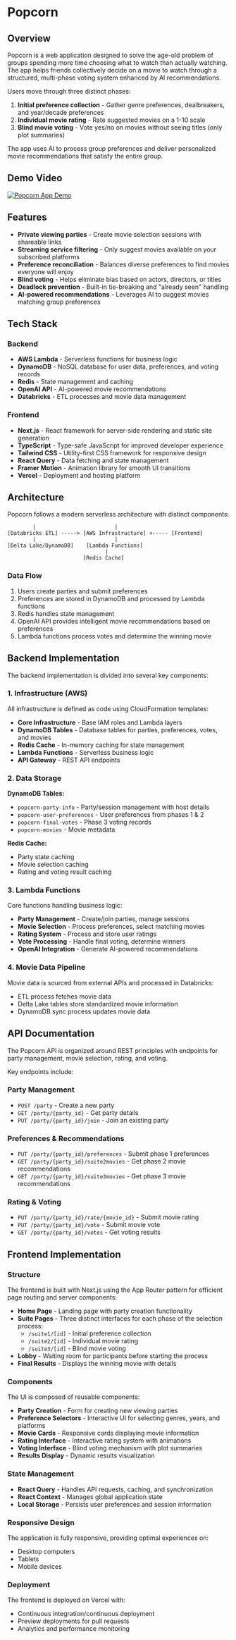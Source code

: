 # Popcorn

## Overview

Popcorn is a web application designed to solve the age-old problem of groups spending more time choosing what to watch than actually watching. The app helps friends collectively decide on a movie to watch through a structured, multi-phase voting system enhanced by AI recommendations.

Users move through three distinct phases:
1. **Initial preference collection** - Gather genre preferences, dealbreakers, and year/decade preferences
2. **Individual movie rating** - Rate suggested movies on a 1-10 scale
3. **Blind movie voting** - Vote yes/no on movies without seeing titles (only plot summaries)

The app uses AI to process group preferences and deliver personalized movie recommendations that satisfy the entire group.

## Demo Video

[![Popcorn App Demo](https://img.youtube.com/vi/YOUTUBE_VIDEO_ID/maxresdefault.jpg)](https://drive.google.com/file/d/1KTd4YgqAycdf6c6bqLga0VSMRA_UTE5v/view?usp=drive_link)

## Features

- **Private viewing parties** - Create movie selection sessions with shareable links
- **Streaming service filtering** - Only suggest movies available on your subscribed platforms
- **Preference reconciliation** - Balances diverse preferences to find movies everyone will enjoy
- **Blind voting** - Helps eliminate bias based on actors, directors, or titles
- **Deadlock prevention** - Built-in tie-breaking and "already seen" handling
- **AI-powered recommendations** - Leverages AI to suggest movies matching group preferences

## Tech Stack

### Backend
- **AWS Lambda** - Serverless functions for business logic
- **DynamoDB** - NoSQL database for user data, preferences, and voting records
- **Redis** - State management and caching
- **OpenAI API** - AI-powered movie recommendations
- **Databricks** - ETL processes and movie data management

### Frontend
- **Next.js** - React framework for server-side rendering and static site generation
- **TypeScript** - Type-safe JavaScript for improved developer experience
- **Tailwind CSS** - Utility-first CSS framework for responsive design
- **React Query** - Data fetching and state management
- **Framer Motion** - Animation library for smooth UI transitions
- **Vercel** - Deployment and hosting platform

## Architecture

Popcorn follows a modern serverless architecture with distinct components:

```[Movie Data Pipeline]      [User Interaction]
        |                         |
[Databricks ETL] -----> [AWS Infrastructure] <----- [Frontend]
        |                         |                    
[Delta Lake/DynamoDB]    [Lambda Functions]       
                               |
                        [Redis Cache]
```

### Data Flow
1. Users create parties and submit preferences
2. Preferences are stored in DynamoDB and processed by Lambda functions
3. Redis handles state management
4. OpenAI API provides intelligent movie recommendations based on preferences
5. Lambda functions process votes and determine the winning movie

## Backend Implementation

The backend implementation is divided into several key components:

### 1. Infrastructure (AWS)

All infrastructure is defined as code using CloudFormation templates:

- **Core Infrastructure** - Base IAM roles and Lambda layers
- **DynamoDB Tables** - Database tables for parties, preferences, votes, and movies
- **Redis Cache** - In-memory caching for state management
- **Lambda Functions** - Serverless business logic
- **API Gateway** - REST API endpoints

### 2. Data Storage

**DynamoDB Tables:**
- `popcorn-party-info` - Party/session management with host details
- `popcorn-user-preferences` - User preferences from phases 1 & 2
- `popcorn-final-votes` - Phase 3 voting records
- `popcorn-movies` - Movie metadata

**Redis Cache:**
- Party state caching
- Movie selection caching
- Rating and voting result caching

### 3. Lambda Functions

Core functions handling business logic:
- **Party Management** - Create/join parties, manage sessions
- **Movie Selection** - Process preferences, select matching movies
- **Rating System** - Process and store user ratings
- **Vote Processing** - Handle final voting, determine winners
- **OpenAI Integration** - Generate AI-powered recommendations

### 4. Movie Data Pipeline

Movie data is sourced from external APIs and processed in Databricks:
- ETL process fetches movie data
- Delta Lake tables store standardized movie information
- DynamoDB sync process updates movie data

## API Documentation

The Popcorn API is organized around REST principles with endpoints for party management, movie selection, rating, and voting.

Key endpoints include:

### Party Management
- `POST /party` - Create a new party
- `GET /party/{party_id}` - Get party details
- `PUT /party/{party_id}/join` - Join an existing party

### Preferences & Recommendations
- `PUT /party/{party_id}/preferences` - Submit phase 1 preferences
- `GET /party/{party_id}/suite2movies` - Get phase 2 movie recommendations
- `GET /party/{party_id}/suite3movies` - Get phase 3 movie recommendations

### Rating & Voting
- `PUT /party/{party_id}/rate/{movie_id}` - Submit movie rating
- `PUT /party/{party_id}/vote` - Submit movie vote
- `GET /party/{party_id}/votes` - Get voting results

## Frontend Implementation

### Structure

The frontend is built with Next.js using the App Router pattern for efficient page routing and server components:

- **Home Page** - Landing page with party creation functionality
- **Suite Pages** - Three distinct interfaces for each phase of the selection process:
  - `/suite1/[id]` - Initial preference collection
  - `/suite2/[id]` - Individual movie rating
  - `/suite3/[id]` - Blind movie voting
- **Lobby** - Waiting room for participants before starting the process
- **Final Results** - Displays the winning movie with details

### Components

The UI is composed of reusable components:

- **Party Creation** - Form for creating new viewing parties
- **Preference Selectors** - Interactive UI for selecting genres, years, and platforms
- **Movie Cards** - Responsive cards displaying movie information
- **Rating Interface** - Interactive rating system with animations
- **Voting Interface** - Blind voting mechanism with plot summaries
- **Results Display** - Dynamic results visualization

### State Management

- **React Query** - Handles API requests, caching, and synchronization
- **React Context** - Manages global application state
- **Local Storage** - Persists user preferences and session information

### Responsive Design

The application is fully responsive, providing optimal experiences on:
- Desktop computers
- Tablets
- Mobile devices

### Deployment

The frontend is deployed on Vercel with:
- Continuous integration/continuous deployment
- Preview deployments for pull requests
- Analytics and performance monitoring